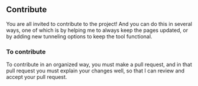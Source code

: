 ## Contribute 

You are all invited to contribute to the project! And you can do this in several ways, one of which is by helping me to always keep the pages updated, or by adding new tunneling options to keep the tool functional.

### To contribute

To contribute in an organized way, you must make a pull request, and in that pull request you must explain your changes well, so that I can review and accept your pull request.